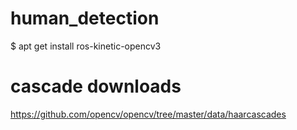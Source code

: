 # human_detection
$ apt get install ros-kinetic-opencv3

# cascade downloads
https://github.com/opencv/opencv/tree/master/data/haarcascades

